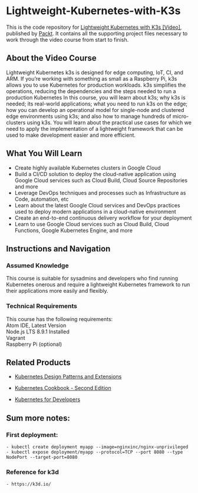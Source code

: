 # Lightweight-Kubernetes-with-K3s

This is the code repository for [Lightweight Kubernetes with K3s [Video]](https://www.packtpub.com/), published by [Packt](https://www.packtpub.com/?utm_source=github). It contains all the supporting project files necessary to work through the video course from start to finish.

## About the Video Course
Lightweight Kubernetes k3s is designed for edge computing, IoT, CI, and ARM. If you’re working with something as small as a Raspberry Pi, k3s allows you to use Kubernetes for production workloads. k3s simplifies the operations, reducing the dependencies and the steps needed to run a production Kubernetes
In this course, you will learn about k3s; why k3s is needed; its real-world applications; what you need to run k3s on the edge; how you can develop an operational model for single-node and clustered edge environments using k3s; and also how to manage hundreds of micro-clusters using k3s. You will learn about the practical use cases for which we need to apply the implementation of a lightweight framework that can be used to make development easier and more efficient.

<H2>What You Will Learn</H2>
<DIV class=book-info-will-learn-text>
<UL>
<LI>Create highly available Kubernetes clusters in Google Cloud
<LI>Build a CI/CD solution to deploy the cloud-native application using Google Cloud services such as Cloud Build, Cloud Source Repositories and more
<LI>Leverage DevOps techniques and processes such as Infrastructure as Code, automation, etc
<LI>Learn about the latest Google Cloud services and DevOps practices used to deploy modern applications in a cloud-native environment
<LI>Create an end-to-end continuous delivery workflow for your deployment
<LI>Learn to use Google Cloud services such as Cloud Build, Cloud Functions, Google Kubernetes Engine, and more
</LI></UL></DIV>

## Instructions and Navigation
### Assumed Knowledge
This course is suitable for sysadmins and developers who find running Kubernetes onerous and require a lightweight Kubernetes framework to run their applications more easily and flexibly.

### Technical Requirements
This course has the following requirements:<br/>
Atom IDE, Latest Version <br/>
Node.js LTS 8.9.1 Installed <br/>
Vagrant</br>
Raspberry Pi (optional)<br/> 

## Related Products
* [Kubernetes Design Patterns and Extensions](https://www.packtpub.com/virtualization-and-cloud/kubernetes-design-patterns-and-extensions)

* [Kubernetes Cookbook - Second Edition](https://www.packtpub.com/virtualization-and-cloud/kubernetes-cookbook-second-edition)

* [Kubernetes for Developers](https://www.packtpub.com/virtualization-and-cloud/kubernetes-developers)


## Sum more notes:

### First deployment: 

    - kubectl create deployment myapp --image=nginxinc/nginx-unprivileged
    - kubectl expose deployment/myapp --protocol=TCP --port 8080 --type NodePort --target-port=8080

### Reference for k3d
    - https://k3d.io/
